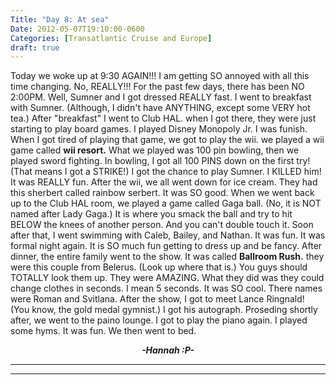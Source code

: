 ```yaml
---
Title: "Day 8: At sea"
Date: 2012-05-07T19:10:00-0600
Categories: [Transatlantic Cruise and Europe]
draft: true
---
```


Today we woke up at 9:30 AGAIN!!! I am getting SO annoyed with all this
time changing. No, REALLY!!! For the past few days, there has been NO
2:00PM. Well, Sumner and I got dressed REALLY fast. I went to breakfast
with Sumner. (Although, I didn't have ANYTHING, except some VERY hot
tea.) After "breakfast" I went to Club HAL. when I got there, they were
just starting to play board games. I played Disney Monopoly Jr. I was
funish. When I got tired of playing that game, we got to play the wii.
we played a wii game called **wii resort.** What we played was 100 pin
bowling, then we played sword fighting. In bowling, I got all 100 PINS
down on the first try! (That means I got a STRIKE!) I got the chance to
play Sumner. I KILLED him! It was REALLY fun. After the wii, we all went
down for ice cream. They had this sherbert called rainbow serbert. It
was SO good. When we went back up to the Club HAL room, we played a game
called Gaga ball. (No, it is NOT named after Lady Gaga.) It is where you
smack the ball and try to hit BELOW the knees of another person. And you
can't double touch it. Soon after that, I went swimming with Caleb,
Bailey, and Nathan. It was fun. It was formal night again. It is SO much
fun getting to dress up and be fancy. After dinner, the entire family
went to the show. It was called **Ballroom Rush.** they were this couple
from Belerus. (Look up where that is.) You guys should TOTALLY look them
up. They were AMAZING. What they did was they could change clothes in
seconds. I mean 5 seconds. It was SO cool. There names were Roman and
Svitlana. After the show, I got to meet Lance Ringnald! (You know, the
gold medal gymnist.) I got his autograph. Proseding shortly after, we
went to the paino lounge. I got to play the piano again. I played some
hyms. It was fun. We then went to bed.

  

<div align="CENTER">

***-Hannah :P-***

</div>

***  
***
